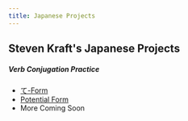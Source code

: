 ```yaml
---
title: Japanese Projects
---
```


## Steven Kraft's Japanese Projects

##### Verb Conjugation Practice

* [て-Form](./teform)
* [Potential Form](./potentialform)
* More Coming Soon
